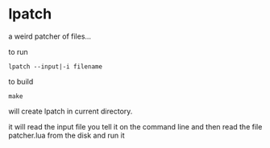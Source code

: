 
# lpatch

a weird patcher of files...

to run
```
lpatch --input|-i filename
```

to build
```
make
```

will create lpatch in current directory.

it will read the input file you tell it on the command line and then read the file patcher.lua from the disk and run it
